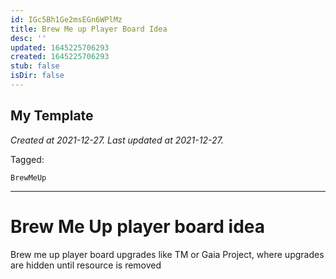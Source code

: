 ```yaml
---
id: IGc5Bh1Ge2msEGn6WPlMz
title: Brew Me up Player Board Idea
desc: ''
updated: 1645225706293
created: 1645225706293
stub: false
isDir: false
---
```

My Template
---

_Created at 2021-12-27._
_Last updated at 2021-12-27._



Tagged: 
```
BrewMeUp
```


---

# Brew Me Up player board idea


Brew me up player board upgrades like TM or Gaia Project, where upgrades are hidden until resource is removed

